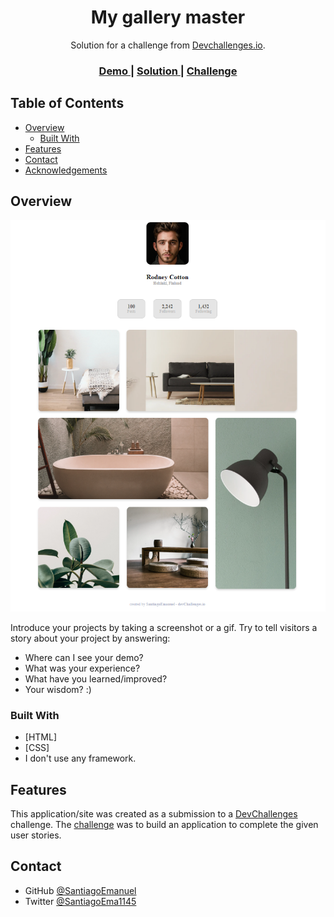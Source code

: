 <!-- Please update value in the {}  -->

<h1 align="center">My gallery master</h1>

<div align="center">
   Solution for a challenge from  <a href="http://devchallenges.io" target="_blank">Devchallenges.io</a>.
</div>

<div align="center">
  <h3>
    <a href="https://santiagoemanuel.github.io/my-gallery-challenge/" target="_black">
      Demo
    </a>
    <span> | </span>
    <a href="https://santiagoemanuel.github.io/my-gallery-challenge/" target="_black">
      Solution
    </a>
    <span> | </span>
    <a href="https://devchallenges.io/challenges/gcbWLxG6wdennelX7b8I" target="_black">
      Challenge
    </a>
  </h3>
</div>

<!-- TABLE OF CONTENTS -->

## Table of Contents

- [Overview](#overview)
  - [Built With](#built-with)
- [Features](#features)
- [Contact](#contact)
- [Acknowledgements](#acknowledgements)

<!-- OVERVIEW -->

## Overview

![screenshot](https://github.com/SantiagoEmanuel/my-gallery-challenge/blob/master/images/screenshot.png)

Introduce your projects by taking a screenshot or a gif. Try to tell visitors a story about your project by answering:

- Where can I see your demo?
- What was your experience?
- What have you learned/improved?
- Your wisdom? :)

### Built With

- [HTML]
- [CSS]
- I don't use any framework.

## Features

<!-- List the features of your application or follow the template. Don't share the figma file here :) -->

This application/site was created as a submission to a [DevChallenges](https://devchallenges.io/challenges) challenge. The [challenge](https://devchallenges.io/challenges/gcbWLxG6wdennelX7b8I) was to build an application to complete the given user stories.

## Contact

- GitHub [@SantiagoEmanuel](https://github.com/SantiagoEmanuel)
- Twitter [@SantiagoEma1145](https://twitter.com/SantiagoEma1145)
